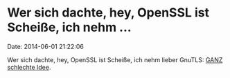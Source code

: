 Wer sich dachte, hey, OpenSSL ist Scheiße, ich nehm \...
========================================================

Date: 2014-06-01 21:22:06

Wer sich dachte, hey, OpenSSL ist Scheiße, ich nehm lieber GnuTLS: [GANZ
schlechte Idee](https://bugzilla.redhat.com/show_bug.cgi?id=1101932).
